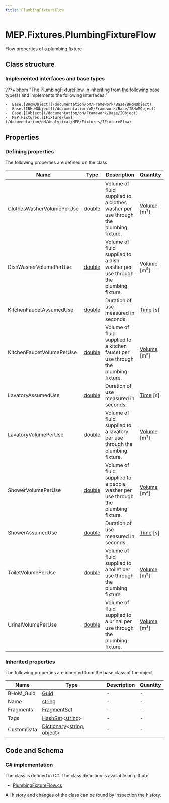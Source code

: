```yaml
---
title: PlumbingFixtureFlow
---
```


# MEP.Fixtures.PlumbingFixtureFlow

Flow properties of a plumbing fixture

## Class structure

### Implemented interfaces and base types

???+ bhom "The PlumbingFixtureFlow in inheriting from the following base type(s) and implements the following interfaces:"

    -  Base.[BHoMObject](/documentation/oM/Framework/Base/BHoMObject)
    -  Base.[IBHoMObject](/documentation/oM/Framework/Base/IBHoMObject)
    -  Base.[IObject](/documentation/oM/Framework/Base/IObject)
    -  MEP.Fixtures.[IFixtureFlow](/documentation/oM/Analytical/MEP/Fixtures/IFixtureFlow)


## Properties



### Defining properties

The following properties are defined on the class

| Name             | Type             | Description      | Quantity         |
|------------------|------------------|------------------|------------------|
| ClothesWasherVolumePerUse | [double](https://learn.microsoft.com/en-us/dotnet/api/System.Double?view=netstandard-2.0) | Volume of fluid supplied to a clothes washer per use through the plumbing fixture. | [Volume](/documentation/oM/Dimensional/Quantities/Attributes/Volume) [m³] |
| DishWasherVolumePerUse | [double](https://learn.microsoft.com/en-us/dotnet/api/System.Double?view=netstandard-2.0) | Volume of fluid supplied to a dish washer per use through the plumbing fixture. | [Volume](/documentation/oM/Dimensional/Quantities/Attributes/Volume) [m³] |
| KitchenFaucetAssumedUse | [double](https://learn.microsoft.com/en-us/dotnet/api/System.Double?view=netstandard-2.0) | Duration of use measured in seconds. | [Time](/documentation/oM/Dimensional/Quantities/Attributes/Time) [s] |
| KitchenFaucetVolumePerUse | [double](https://learn.microsoft.com/en-us/dotnet/api/System.Double?view=netstandard-2.0) | Volume of fluid supplied to a kitchen faucet per use through the plumbing fixture. | [Volume](/documentation/oM/Dimensional/Quantities/Attributes/Volume) [m³] |
| LavatoryAssumedUse | [double](https://learn.microsoft.com/en-us/dotnet/api/System.Double?view=netstandard-2.0) | Duration of use measured in seconds. | [Time](/documentation/oM/Dimensional/Quantities/Attributes/Time) [s] |
| LavatoryVolumePerUse | [double](https://learn.microsoft.com/en-us/dotnet/api/System.Double?view=netstandard-2.0) | Volume of fluid supplied to a lavatory per use through the plumbing fixture. | [Volume](/documentation/oM/Dimensional/Quantities/Attributes/Volume) [m³] |
| ShowerVolumePerUse | [double](https://learn.microsoft.com/en-us/dotnet/api/System.Double?view=netstandard-2.0) | Volume of fluid supplied to a people washer per use through the plumbing fixture. | [Volume](/documentation/oM/Dimensional/Quantities/Attributes/Volume) [m³] |
| ShowerAssumedUse | [double](https://learn.microsoft.com/en-us/dotnet/api/System.Double?view=netstandard-2.0) | Duration of use measured in seconds. | [Time](/documentation/oM/Dimensional/Quantities/Attributes/Time) [s] |
| ToiletVolumePerUse | [double](https://learn.microsoft.com/en-us/dotnet/api/System.Double?view=netstandard-2.0) | Volume of fluid supplied to a toilet per use through the plumbing fixture. | [Volume](/documentation/oM/Dimensional/Quantities/Attributes/Volume) [m³] |
| UrinalVolumePerUse | [double](https://learn.microsoft.com/en-us/dotnet/api/System.Double?view=netstandard-2.0) | Volume of fluid supplied to a urinal per use through the plumbing fixture. | [Volume](/documentation/oM/Dimensional/Quantities/Attributes/Volume) [m³] |


### Inherited properties
The following properties are inherited from the base class of the object

| Name             | Type             | Description      | Quantity         |
|------------------|------------------|------------------|------------------|
| BHoM_Guid | [Guid](https://learn.microsoft.com/en-us/dotnet/api/System.Guid?view=netstandard-2.0) | - | - |
| Name | [string](https://learn.microsoft.com/en-us/dotnet/api/System.String?view=netstandard-2.0) | - | - |
| Fragments | [FragmentSet](/documentation/oM/Framework/Base/FragmentSet) | - | - |
| Tags | [HashSet](https://learn.microsoft.com/en-us/dotnet/api/System.Collections.Generic.HashSet-1?view=netstandard-2.0)&lt;[string](https://learn.microsoft.com/en-us/dotnet/api/System.String?view=netstandard-2.0)&gt; | - | - |
| CustomData | [Dictionary](https://learn.microsoft.com/en-us/dotnet/api/System.Collections.Generic.Dictionary-2?view=netstandard-2.0)&lt;[string](https://learn.microsoft.com/en-us/dotnet/api/System.String?view=netstandard-2.0), [object](https://learn.microsoft.com/en-us/dotnet/api/System.Object?view=netstandard-2.0)&gt; | - | - |


## Code and Schema

### C# implementation

The class is defined in C#. The class definition is available on github:

- [PlumbingFixtureFlow.cs](https://github.com/BHoM/BHoM/blob/develop/MEP_oM/Fixtures\PlumbingFixtureFlow.cs)

All history and changes of the class can be found by inspection the history.
